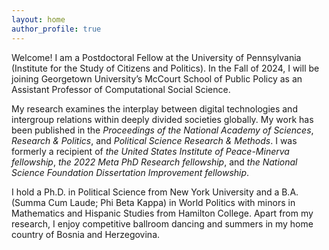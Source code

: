 ```yaml
---
layout: home
author_profile: true
---
```


Welcome! I am a Postdoctoral Fellow at the University of Pennsylvania (Institute for the Study of Citizens and Politics). In the Fall of 2024, I will be joining Georgetown University’s McCourt School of Public Policy as an Assistant Professor of Computational Social Science.

My research examines the interplay between digital technologies and intergroup relations within deeply divided societies globally. My work has been published in the *Proceedings of the National Academy of Sciences*, <em>Research & Politics</em>, and <em>Political Science Research & Methods</em>. I was formerly a recipient of <em>the United States Institute of Peace-Minerva fellowship</em>, <em>the 2022 Meta PhD Research fellowship</em>, and <em>the National Science Foundation Dissertation Improvement fellowship</em>.

I hold a Ph.D. in Political Science from New York University and a B.A. (Summa Cum Laude; Phi Beta Kappa) in World Politics with minors in Mathematics and Hispanic Studies from Hamilton College. Apart from my research, I enjoy competitive ballroom dancing and summers in my home country of Bosnia and Herzegovina.

